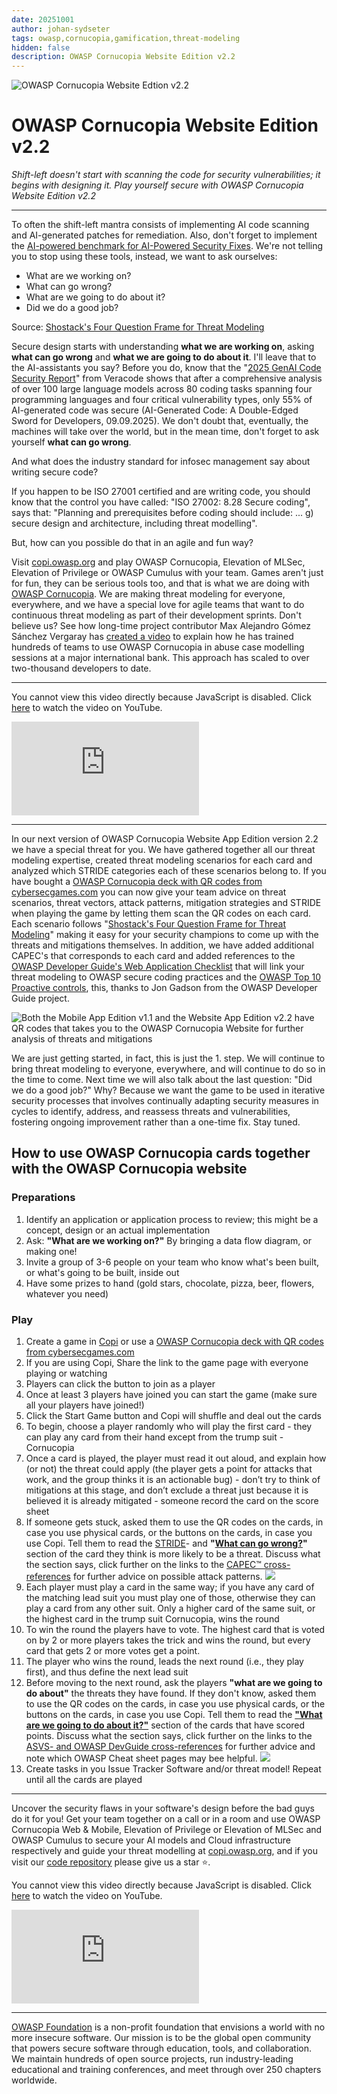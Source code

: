 ```yaml
---
date: 20251001
author: johan-sydseter
tags: owasp,cornucopia,gamification,threat-modeling
hidden: false
description: OWASP Cornucopia Website Edition v2.2
---
```

![OWASP Cornucopia Website Edtion v2.2](threat-modeling-for-security-people.png)

# OWASP Cornucopia Website Edition v2.2

_Shift-left doesn't start with scanning the code for security vulnerabilities; it begins with designing it. Play yourself secure with OWASP Cornucopia Website Edition v2.2_

---

To often the shift-left mantra consists of implementing AI code scanning and AI-generated patches for remediation. Also, don't forget to implement the [AI-powered benchmark for AI-Powered Security Fixes](https://engineering.fb.com/2025/04/29/ai-research/autopatchbench-benchmark-ai-powered-security-fixes/). We're not telling you to stop using these tools, instead, we want to ask ourselves:

- What are we working on?
- What can go wrong?
- What are we going to do about it?
- Did we do a good job?

Source: [Shostack's Four Question Frame for Threat Modeling](https://github.com/adamshostack/4QuestionFrame)

Secure design starts with understanding **what we are working on**, asking **what can go wrong** and **what we are going to do about it**. I'll leave that to the AI-assistants you say?
Before you do, know that the "[2025 GenAI Code Security Report](https://www.veracode.com/blog/ai-generated-code-security-risks/)" from Veracode shows that after a comprehensive analysis of over 100 large language models across 80 coding tasks spanning four programming languages and four critical vulnerability types, only 55% of AI-generated code was secure (AI-Generated Code: A Double-Edged Sword for Developers, 09.09.2025). We don't doubt that, eventually, the machines will take over the world, but in the mean time, don't forget to ask yourself **what can go wrong**.

And what does the industry standard for infosec management say about writing secure code?

If you happen to be ISO 27001 certified and are writing code, you should know that the control you have called: "ISO 27002: 8.28 Secure coding", says that: "Planning and prerequisites before coding should include: ... g) secure design and architecture, including threat modelling".

But, how can you possible do that in an agile and fun way?

Visit [copi.owasp.org](https://copi.owasp.org) and play OWASP Cornucopia, Elevation of MLSec, Elevation of Privilege or OWASP Cumulus with your team.
Games aren't just for fun, they can be serious tools too, and that is what we are doing with [OWASP Cornucopia](https://cornucopia.owasp.org/). We are making threat modeling for everyone, everywhere, and we have a special love for agile teams that want to do continuous threat modeling as part of their development sprints. Don't believe us? See how long-time project contributor Max Alejandro Gómez Sánchez Vergaray has [created a video](https://cornucopia.owasp.org/how-to-play#Gameplay-using-abuse-case-modelling-approach) to explain how he has trained hundreds of teams to use OWASP Cornucopia in abuse case modelling sessions at a major international bank. This approach has scaled to over two-thousand developers to date.

---

<noscript>
    <p>You cannot view this video directly because JavaScript is disabled. Click <a href="https://www.youtube.com/watch?v=XXTPXozIHow" title="How to play OWASP Cornucopia" target="_blank" rel="noopener">here</a> to watch the video on YouTube.</p>
</noscript>
<iframe credentialless anonymous class="how-to-play" frameborder="0" title="Youtube: How to play OWASP Cornucopia"
src="https://www.youtube.com/embed/vLYzId7-ijI?si=yh4vHK7VfO9a5l6s" referrerpolicy="no-referrer" allowfullscreen >
<p>You cannot view this video directly because iframes are disabled. Click <a href="https://www.youtube.com/watch?v=vLYzId7-ijI" title="How to play OWASP Cornucopia" target="_blank" rel="noopener">here</a> to watch the video on YouTube.</p></iframe>

---

In our next version of OWASP Cornucopia Website App Edition version 2.2 we have a special threat for you. We have gathered together all our threat modeling expertise, created threat modeling scenarios for each card and analyzed which STRIDE categories each of these scenarios belong to. If you have bought a [OWASP Cornucopia deck with QR codes from cybersecgames.com](https://cybersecgames.com/products/owasp-cornucopia-2-1-website-app-edition-threat-modeling-cards?variant=55622568903043) you can now give your team advice on threat scenarios, threat vectors, attack patterns, mitigation strategies and STRIDE when playing the game by letting them scan the QR codes on each card. Each scenario follows "[Shostack's Four Question Frame for Threat Modeling](https://github.com/adamshostack/4QuestionFrame?tab=readme-ov-file#shostacks-four-question-frame-for-threat-modeling)" making it easy for your security champions to come up with the threats and mitigations themselves.
In addition, we have added additional CAPEC's that corresponds to each card and added references to the [OWASP Developer Guide's Web Application Checklist](https://devguide.owasp.org/en/04-design/02-web-app-checklist/) that will link your threat modeling to OWASP secure coding practices and the [OWASP Top 10 Proactive controls](https://top10proactive.owasp.org/), this, thanks to Jon Gadson from the OWASP Developer Guide project.

![Both the Mobile App Edition v1.1 and the Website App Edition v2.2 have QR codes that takes you to the OWASP Cornucopia Website for further analysis of threats and mitigations](cornucopia-qr-codes.jpg)

We are just getting started, in fact, this is just the 1. step. We will continue to bring threat modeling to everyone, everywhere, and will continue to do so in the time to come.
Next time we will also talk about the last question: "Did we do a good job?"
Why? Because we want the game to be used in iterative security processes that involves continually adapting security measures in cycles to identify, address, and reassess threats and vulnerabilities, fostering ongoing improvement rather than a one-time fix.
Stay tuned.

## How to use OWASP Cornucopia cards together with the OWASP Cornucopia website

### Preparations

1. Identify an application or application process to review; this might be a concept, design or an actual implementation
2. Ask: **"What are we working on?"** By bringing a data flow diagram, or making one!
3. Invite a group of 3-6 people on your team who know what's been built, or what's going to be built, inside out
4. Have some prizes to hand (gold stars, chocolate, pizza, beer, flowers, whatever you need)

### Play

1. Create a game in [Copi](https://copi.owasp.org/games/new) or use a [OWASP Cornucopia deck with QR codes from cybersecgames.com](https://cybersecgames.com/products/owasp-cornucopia-2-1-website-app-edition-threat-modeling-cards?variant=55622568903043)
2. If you are using Copi, Share the link to the game page with everyone playing or watching
3. Players can click the button to join as a player
4. Once at least 3 players have joined you can start the game (make sure all your players have joined!)
5. Click the Start Game button and Copi will shuffle and deal out the cards
6. To begin, choose a player randomly who will play the first card - they can play any card from their hand except from the trump suit - Cornucopia
7. Once a card is played, the player must read it out aloud, and explain how (or not) the threat could apply (the player gets a point for attacks that work, and the group thinks it is an actionable bug) - don’t try to think of mitigations at this stage, and don’t exclude a threat just because it is believed it is already mitigated - someone record the card on the score sheet
8. If someone gets stuck, asked them to use the QR codes on the cards, in case you use physical cards, or the buttons on the cards, in case you use Copi. Tell them to read the [STRIDE](https://cornucopia.owasp.org/cards/VE2#STRIDE)- and **"[What can go wrong?](https://cornucopia.owasp.org/cards/VE2#What-can-go-wrong?)"** section of the card they think is more likely to be a threat. Discuss what the section says, click further on the links to the [CAPEC™ cross-references](https://cornucopia.owasp.org/cards/VE2#mapping)  for further advice on possible attack patterns. ![](what-can-go-wrong.png)
9. Each player must play a card in the same way; if you have any card of the matching lead suit you must play one of those, otherwise they can play a card from any other suit. Only a higher card of the same suit, or the highest card in the trump suit Cornucopia, wins the round
10. To win the round the players have to vote. The highest card that is voted on by 2 or more players takes the trick and wins the round, but every card that gets 2 or more votes get a point.
11. The player who wins the round, leads the next round (i.e., they play first), and thus define the next lead suit
12. Before moving to the next round, ask the players **"what are we going to do about"** the threats they have found. If they don't know, asked them to use the QR codes on the cards, in case you use physical cards, or the buttons on the cards, in case you use Copi. Tell them to read the **["What are we going to do about it?"](https://cornucopia.owasp.org/cards/VE2#What-are-we-going-to-do-about-it?)** section of the cards that have scored points. Discuss what the section says, click further on the links to the [ASVS- and OWASP DevGuide cross-references](https://cornucopia.owasp.org/cards/VE2#mapping) for further advice and note which OWASP Cheat sheet pages may bee helpful. ![](what-are-we-going-to-do-about-it.png)
13. Create tasks in you Issue Tracker Software and/or threat model!
Repeat until all the cards are played

---

Uncover the security flaws in your software's design before the bad guys do it for you! Get your team together on a call or in a room and use OWASP Cornucopia Web & Mobile, Elevation of Privilege or Elevation of MLSec and OWASP Cumulus to secure your AI models and Cloud infrastructure respectively and guide your threat modelling at [copi.owasp.org](https://copi.owasp.org), and if you visit our [code repository](https://github.com/OWASP/cornucopia) please give us a star ⭐️.

<noscript>
    <p>You cannot view this video directly because JavaScript is disabled. Click <a href="https://www.youtube.com/watch?v=XXTPXozIHow" title="How to play OWASP Cornucopia" target="_blank" rel="noopener">here</a> to watch the video on YouTube.</p>
</noscript>
<iframe credentialless anonymous class="how-to-play" frameborder="0" title="Youtube: How to play OWASP Cornucopia"
src="https://www.youtube.com/embed/XXTPXozIHow?si=uIi_VXDtSBkS027S" referrerpolicy="no-referrer" allowfullscreen >
<p>You cannot view this video directly because iframes are disabled. Click <a href="https://www.youtube.com/watch?v=XXTPXozIHow" title="How to play OWASP Cornucopia" target="_blank" rel="noopener">here</a> to watch the video on YouTube.</p></iframe>

---

[OWASP Foundation](https://owasp.org "[external]") is a non-profit foundation that envisions a world with no more insecure software. Our mission is to be the global open community that powers secure software through education, tools, and collaboration. We maintain hundreds of open source projects, run industry-leading educational and training conferences, and meet through over 250 chapters worldwide.

